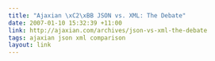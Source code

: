 ```yaml
---
title: "Ajaxian \xC2\xBB JSON vs. XML: The Debate"
date: 2007-01-10 15:32:39 +11:00
link: http://ajaxian.com/archives/json-vs-xml-the-debate
tags: ajaxian json xml comparison
layout: link
---
```


